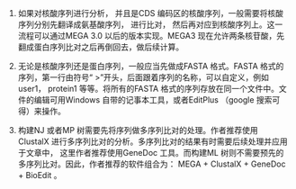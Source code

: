 1. 如果对核酸序列进行分析， 并且是CDS 编码区的核酸序列，一般需要将核酸序列分别先翻译成氨基酸序列， 进行比对， 然后再对应到核酸序列上。这一流程可以通过MEGA 3.0 以后的版本实现。MEGA3 现在允许两条核苷酸，先翻成蛋白序列比对之后再倒回去，做后续计算。

2. 无论是核酸序列还是蛋白序列，一般应当先做成FASTA 格式。FASTA 格式的序列，第一行由符号“ >”开头，后面跟着序列的名称，可以自定义，例如user1， protein1 等等。将所有的FASTA 格式的序列存放在同一个文件中。文件的编辑可用Windows 自带的记事本工具，或者EditPlus （google 搜索可得）来操作。

3. 构建NJ 或者MP 树需要先将序列做多序列比对的处理。作者推荐使用ClustalX 进行多序列比对的分析。多序列比对的结果有时需要后续处理并应用于文章中， 这里作者推荐使用GeneDoc 工具。而构建ML 树则不需要预先的多序列比对。因此，作者推荐的软件组合为： MEGA + ClustalX + GeneDoc + BioEdit 。
